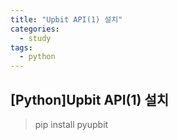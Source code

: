 ```yaml
---
title: "Upbit API(1) 설치"
categories:
  - study
tags:
  - python
---
```


## [Python]Upbit API(1) 설치

> pip install pyupbit
